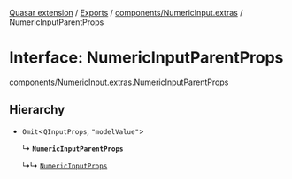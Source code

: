 [Quasar extension](../index.md) / [Exports](../modules.md) / [components/NumericInput.extras](../modules/components_NumericInput_extras.md) / NumericInputParentProps

# Interface: NumericInputParentProps

[components/NumericInput.extras](../modules/components_NumericInput_extras.md).NumericInputParentProps

## Hierarchy

- `Omit`<`QInputProps`, ``"modelValue"``\>

  ↳ **`NumericInputParentProps`**

  ↳↳ [`NumericInputProps`](components_NumericInput_extras.NumericInputProps.md)
